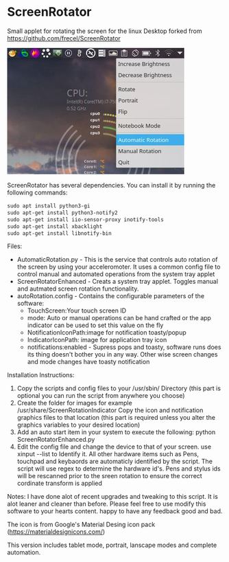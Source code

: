 # ScreenRotator
Small applet for rotating the screen for the linux Desktop forked from https://github.com/frecel/ScreenRotator

![Updated Icon](https://github.com/TassadarAU/ScreenRotator/blob/Enhanced/ScreenCapture20.04.jpg)

ScreenRotator has several dependencies. You can install it by running the following commands: 
```
sudo apt install python3-gi
sudo apt-get install python3-notify2
sudo apt-get install iio-sensor-proxy inotify-tools
sudo apt-get install xbacklight
sudo apt-get install libnotify-bin

```
Files: 
* AutomaticRotation.py - This is the service that controls auto rotation of the screen by using your acceleromoter. It uses a common config file to control manual and automated operations from the system tray applet
* ScreenRotatorEnhanced - Creats a system tray applet. Toggles manual and autmated screen rotation functionality.
* autoRotation.config - Contains the configurable parameters of the software:
    * TouchScreen:Your touch screen ID
    * mode: Auto or manual operations can be hand crafted or the app indicator can be used to set this value on the fly
    * NotificationIconPath:image for notification toasty/popup
    * IndicatorIconPath: image for application tray icon
    * notifications:enabled - Supress pops and toasty, software runs does its thing doesn't bother you in any way. Other wise screen changes and mode changes have toasty notification


Installation Instructions:
1. Copy the scripts and config files to your /usr/sbin/ Directory (this part is optional you can run the script from anywhere you choose)
2. Create the folder for images for example /usr/share/ScreenRotationIndicator Copy the icon and notification graphics files to that location (this part is required         unless you alter the graphics variables to your desired location) 
3. Add an auto start item in your system to execute the following: python ScreenRotatorEnhanced.py
4. Edit the config file and change the device to that of your screen. use xinput --list to Identify it. All other hardware items such as Pens, touchpad and     keybaords are automaticly identified by the script. The script will use regex to determine the hardware id's. Pens and stylus ids will be rescanned prior to the sreen rotation to ensure the correct cordinate transform is applied

Notes:
I have done alot of recent upgrades and tweaking to this script. It is alot leaner and cleaner than before. Please feel free to use modify this software to your hearts content. 
happy to have any feedback good and bad.

The icon is from Google's Material Desing icon pack (https://materialdesignicons.com/)

This version includes tablet mode, portrait, lanscape modes and complete automation.
